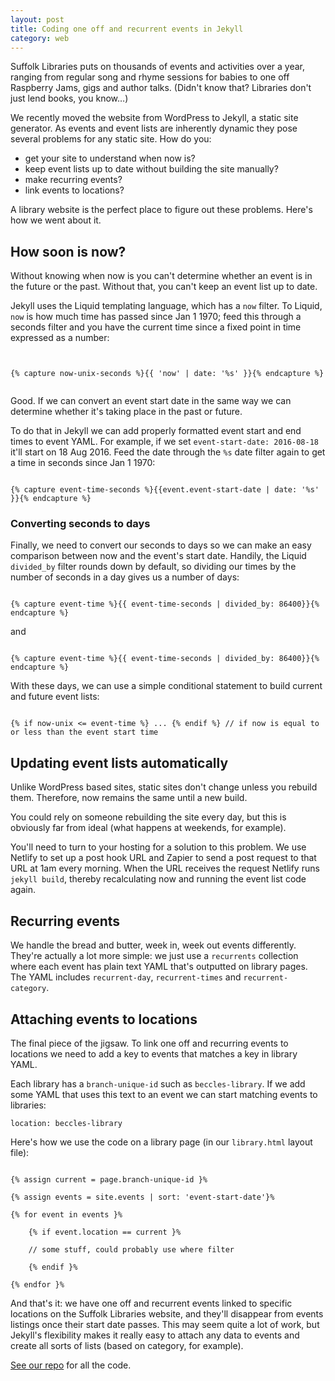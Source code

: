 ```yaml
---
layout: post
title: Coding one off and recurrent events in Jekyll
category: web
---
```


Suffolk Libraries puts on thousands of events and activities over a year, ranging from regular song and rhyme sessions for babies to one off Raspberry Jams, gigs and author talks. (Didn't know that? Libraries don't just lend books, you know&hellip;)

We recently moved the website from WordPress to Jekyll, a static site generator. As events and event lists are inherently dynamic they pose several problems for any static site. How do you:

- get your site to understand when now is?
- keep event lists up to date without building the site manually?
- make recurring events?
- link events to locations?

A library website is the perfect place to figure out these problems. Here's how we went about it.

## How soon is now?

Without knowing when now is you can't determine whether an event is in the future or the past. Without that, you can't keep an event list up to date.

Jekyll uses the Liquid templating language, which has a `now` filter. To Liquid, `now` is how much time has passed since Jan 1 1970; feed this through a seconds filter and you have the current time since a fixed point in time expressed as a number:

<pre><code>

&lbrace;&percnt; capture now-unix-seconds &percnt;&rbrace;&lbrace;&lbrace; 'now' | date: '&percnt;s' &rbrace;&rbrace;&lbrace;&percnt; endcapture &percnt;&rbrace;

</code></pre>

Good. If we can convert an event start date in the same way we can determine whether it's taking place in the past or future.

To do that in Jekyll we can add properly formatted event start and end times to event YAML. For example, if we set `event-start-date: 2016-08-18` it'll start on 18 Aug 2016. Feed the date through the `%s` date filter again to get a time in seconds since Jan 1 1970:

<pre><code>
&lbrace;&percnt; capture event-time-seconds &percnt;&rbrace;&lbrace;&lbrace;event.event-start-date | date: '&percnt;s' &rbrace;&rbrace;&lbrace;&percnt; endcapture &percnt;&rbrace;
</code></pre>

### Converting seconds to days

Finally, we need to convert our seconds to days so we can make an easy comparison between now and the event's start date. Handily, the Liquid `divided_by` filter rounds down by default, so dividing our times by the number of seconds in a day gives us a number of days:

<pre><code>
&lbrace;&percnt; capture event-time &percnt;&rbrace;&lbrace;&lbrace; event-time-seconds | divided_by: 86400&rbrace;&rbrace;&lbrace;&percnt; endcapture &percnt;&rbrace;
</code></pre>

and

<pre><code>
&lbrace;&percnt; capture event-time &percnt;&rbrace;&lbrace;&lbrace; event-time-seconds | divided_by: 86400&rbrace;&rbrace;&lbrace;&percnt; endcapture &percnt;&rbrace;
</code></pre>

With these days, we can use a simple conditional statement to build current and future event lists:

<pre><code>
&lbrace;&percnt; if now-unix <= event-time &percnt;&rbrace; ... &lbrace;&percnt; endif &percnt;&rbrace; // if now is equal to or less than the event start time
</code></pre>

## Updating event lists automatically

Unlike WordPress based sites, static sites don't change unless you rebuild them. Therefore, now remains the same until a new build.

You could rely on someone rebuilding the site every day, but this is obviously far from ideal (what happens at weekends, for example).

You'll need to turn to your hosting for a solution to this problem. We use Netlify to set up a post hook URL and Zapier to send a post request to that URL at 1am every morning. When the URL receives the request Netlify runs `jekyll build`, thereby recalculating now and running the event list code again.

## Recurring events

We handle the bread and butter, week in, week out events differently. They're actually a lot more simple: we just use a `recurrents` collection where each event has plain text YAML that's outputted on library pages. The YAML includes `recurrent-day`, `recurrent-times` and `recurrent-category`.

## Attaching events to locations

The final piece of the jigsaw. To link one off and recurring events to locations we need to add a key to events that matches a key in library YAML.

Each library has a `branch-unique-id` such as `beccles-library`. If we add some YAML that uses this text to an event we can start matching events to libraries:

`location: beccles-library`

Here's how we use the code on a library page (in our `library.html` layout file):

<pre><code>
&lbrace;&percnt; assign current = page.branch-unique-id &rbrace;&percnt;

&lbrace;&percnt; assign events = site.events | sort: 'event-start-date'&rbrace;&percnt;

&lbrace;&percnt; for event in events &rbrace;&percnt;

    &lbrace;&percnt; if event.location == current &rbrace;&percnt;

    // some stuff, could probably use where filter

    &lbrace;&percnt; endif &rbrace;&percnt;

&lbrace;&percnt; endfor &rbrace;&percnt;
</code></pre>

And that's it: we have  one off and recurrent events linked to specific locations on the Suffolk Libraries website, and they'll disappear from events listings once their start date passes. This may seem quite a lot of work, but Jekyll's flexibility makes it really easy to attach any data to events and create all sorts of lists (based on category, for example).

[See our repo](https://github.com/suffolklibraries/sljekyll) for all the code.
